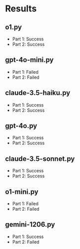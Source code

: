 # Results

## o1.py

- Part 1: Success
- Part 2: Success

## gpt-4o-mini.py

- Part 1: Failed
- Part 2: Failed

## claude-3.5-haiku.py

- Part 1: Success
- Part 2: Success

## gpt-4o.py

- Part 1: Success
- Part 2: Success

## claude-3.5-sonnet.py

- Part 1: Success
- Part 2: Success

## o1-mini.py

- Part 1: Failed
- Part 2: Failed

## gemini-1206.py

- Part 1: Success
- Part 2: Failed
